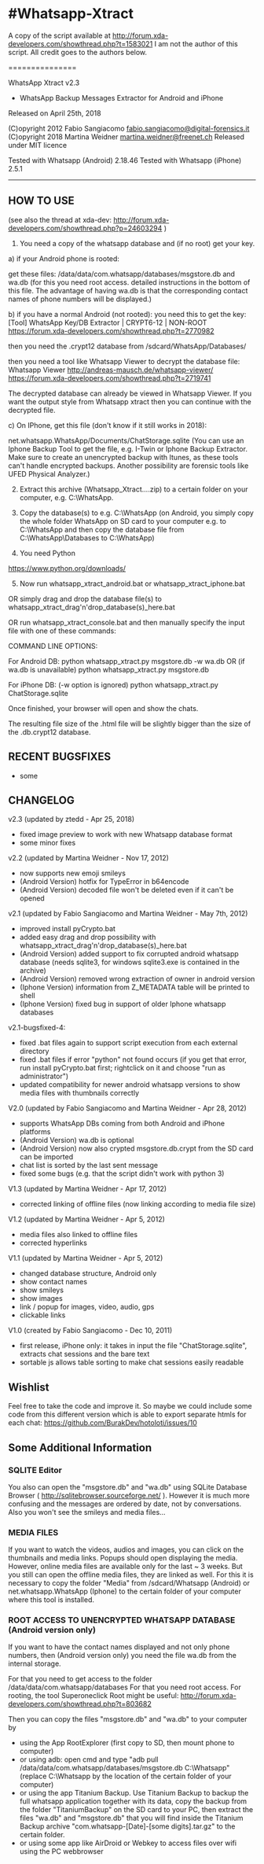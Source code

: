 #Whatsapp-Xtract
===============

A copy of the script available at http://forum.xda-developers.com/showthread.php?t=1583021
I am not the author of this script. All credit goes to the authors below.

===============

WhatsApp Xtract v2.3
- WhatsApp Backup Messages Extractor for Android and iPhone

Released on April 25th, 2018

(C)opyright 2012 Fabio Sangiacomo <fabio.sangiacomo@digital-forensics.it>
(C)opyright 2018 Martina Weidner  <martina.weidner@freenet.ch>
Released under MIT licence

Tested with Whatsapp (Android) 2.18.46
Tested with Whatsapp (iPhone)  2.5.1


------------------------

## HOW TO USE
(see also the thread at xda-dev: http://forum.xda-developers.com/showthread.php?p=24603294 )

1. You need a copy of the whatsapp database and (if no root) get your key. 

a) if your Android phone is rooted:

get these files:
/data/data/com.whatsapp/databases/msgstore.db and wa.db
(for this you need root access. detailed instructions in the bottom of this file. 
The advantage of having wa.db is that the corresponding contact names of phone numbers will be displayed.)

b) if you have a normal Android (not rooted):
you need this to get the key:
[Tool] WhatsApp Key/DB Extractor | CRYPT6-12 | NON-ROOT 
https://forum.xda-developers.com/showthread.php?t=2770982

then you need the .crypt12 database from /sdcard/WhatsApp/Databases/

then you need a tool like Whatsapp Viewer to decrypt the database file:
Whatsapp Viewer
http://andreas-mausch.de/whatsapp-viewer/
https://forum.xda-developers.com/showthread.php?t=2719741

The decrypted database can already be viewed in Whatsapp Viewer. If you want the output style from Whatsapp xtract then you can continue with the decrypted file.

c) On IPhone, get this file (don't know if it still works in 2018):

net.whatsapp.WhatsApp/Documents/ChatStorage.sqlite
(You can use an Iphone Backup Tool to get the file, e.g. I-Twin or Iphone Backup Extractor. Make sure to create an unencrypted backup with Itunes, as these tools can't handle encrypted backups. Another possibility are forensic tools like UFED Physical Analyzer.)


2. Extract this archive (Whatsapp_Xtract....zip) to a certain folder on your computer, e.g. C:\WhatsApp.

3. Copy the database(s) to e.g. C:\WhatsApp (on Android, you simply copy the whole folder WhatsApp on SD card to your computer e.g. to C:\WhatsApp and then copy the database file from C:\WhatsApp\Databases to C:\WhatsApp)

4. You need Python

https://www.python.org/downloads/

5. Now run whatsapp_xtract_android.bat or whatsapp_xtract_iphone.bat 

OR simply drag and drop the database file(s) to whatsapp_xtract_drag'n'drop_database(s)_here.bat

OR run whatsapp_xtract_console.bat and then manually specify the input file with one of these commands:

COMMAND LINE OPTIONS:

For Android DB:
python whatsapp_xtract.py msgstore.db -w wa.db
OR (if wa.db is unavailable)
python whatsapp_xtract.py msgstore.db

For iPhone DB: (-w option is ignored)
python whatsapp_xtract.py ChatStorage.sqlite

Once finished, your browser will open and show the chats. 

The resulting file size of the .html file will be slightly bigger than the size of the .db.crypt12 database. 


## RECENT BUGSFIXES
- some

## CHANGELOG

v2.3 (updated by ztedd - Apr 25, 2018)
- fixed image preview to work with new Whatsapp database format
- some minor fixes

v2.2 (updated by Martina Weidner - Nov 17, 2012)
- now supports new emoji smileys
- (Android Version) hotfix for TypeError in b64encode
- (Android Version) decoded file won't be deleted even if it can't be opened

v2.1 (updated by Fabio Sangiacomo and Martina Weidner - May 7th, 2012)
- improved install pyCrypto.bat
- added easy drag and drop possibility with whatsapp_xtract_drag'n'drop_database(s)_here.bat
- (Android Version) added support to fix corrupted android whatsapp database (needs sqlite3, for windows sqlite3.exe is contained in the archive)
- (Android Version) removed wrong extraction of owner in android version
- (Iphone Version) information from Z_METADATA table will be printed to shell
- (Iphone Version) fixed bug in support of older Iphone whatsapp databases

v2.1-bugsfixed-4:
- fixed .bat files again to support script execution from each external directory
- fixed .bat files if error "python" not found occurs (if you get that error, run install pyCrypto.bat first; rightclick on it and choose "run as administrator")
- updated compatibility for newer android whatsapp versions to show media files with thumbnails correctly

V2.0 (updated by Fabio Sangiacomo and Martina Weidner - Apr 28, 2012)
- supports WhatsApp DBs coming from both Android and iPhone platforms
- (Android Version) wa.db is optional
- (Android Version) now also crypted msgstore.db.crypt from the SD card can be imported
- chat list is sorted by the last sent message
- fixed some bugs (e.g. that the script didn't work with python 3)

V1.3 (updated by Martina Weidner - Apr 17, 2012)
- corrected linking of offline files (now linking according to media file size)

V1.2 (updated by Martina Weidner - Apr 5, 2012)
- media files also linked to offline files
- corrected hyperlinks

V1.1 (updated by Martina Weidner - Apr 5, 2012)
- changed database structure, Android only
- show contact names
- show smileys
- show images
- link / popup for images, video, audio, gps
- clickable links

V1.0 (created by Fabio Sangiacomo - Dec 10, 2011)
- first release, iPhone only:
  it takes in input the file "ChatStorage.sqlite",
  extracts chat sessions and the bare text 
- sortable js allows table sorting to make chat sessions easily readable

## Wishlist
Feel free to take the code and improve it. So maybe we could include some code from this different version which is able to export separate htmls for each chat:
https://github.com/BurakDev/hotoloti/issues/10

## Some Additional Information


### SQLITE Editor

You also can open the "msgstore.db" and "wa.db" using SQLite Database Browser ( http://sqlitebrowser.sourceforge.net/ ). 
However it is much more confusing and the messages are ordered by date, not by conversations. Also you won't see the smileys and media files...

### MEDIA FILES

If you want to watch the videos, audios and images, you can click on the thumbnails and media links. Popups should open displaying the media. 
However, online media files are available only for the last ~ 3 weeks. 
But you still can open the offline media files, they are linked as well. 
For this it is necessary to copy the folder "Media" from /sdcard/Whatsapp (Android) or net.whatsapp.WhatsApp (Iphone) to the certain folder of your computer where this tool is installed.

### ROOT ACCESS TO UNENCRYPTED WHATSAPP DATABASE (Android version only)

If you want to have the contact names displayed and not only phone numbers, then (Android version only) you need the file wa.db from the internal storage. 

For that you need to get access to the folder 
/data/data/com.whatsapp/databases
For that you need root access.
For rooting, the tool Superoneclick Root might be useful:
http://forum.xda-developers.com/showthread.php?t=803682

Then you can copy the files "msgstore.db" and "wa.db" to your computer by

- using the App RootExplorer (first copy to SD, then mount phone to computer)
- or using adb: open cmd and type "adb pull /data/data/com.whatsapp/databases/msgstore.db C:\Whatsapp" (replace C:\Whatsapp by the location of the certain folder of your computer)
- or using the app Titanium Backup. Use Titanium Backup to backup the full whatsapp application together with its data, copy the backup from the folder "TitaniumBackup" on the SD card to your PC, then extract the files "wa.db" and "msgstore.db" that you will find inside the Titanium Backup archive "com.whatsapp-[Date]-[some digits].tar.gz" to the certain folder.
- or using some app like AirDroid or Webkey to access files over wifi using the PC webbrowser


